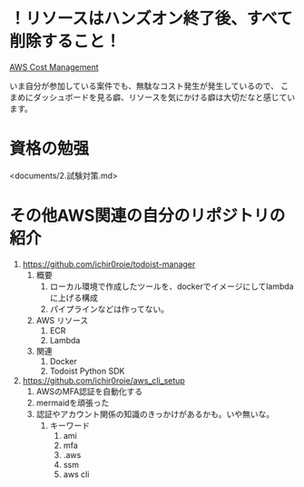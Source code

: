


# **！リソースはハンズオン終了後、すべて削除すること！**

[AWS Cost Management](https://us-east-1.console.aws.amazon.com/cost-management/home?region=ap-northeast-1#/dashboard)

いま自分が参加している案件でも、無駄なコスト発生が発生しているので、
こまめにダッシュボードを見る癖、リソースを気にかける癖は大切だなと感じています。

# 資格の勉强

<documents/2.試験対策.md>

# その他AWS関連の自分のリポジトリの紹介

1. <https://github.com/ichir0roie/todoist-manager>
   1. 概要
      1. ローカル環境で作成したツールを、dockerでイメージにしてlambdaに上げる構成
      2. パイプラインなどは作ってない。
   2. AWS リソース
      1. ECR
      2. Lambda
   3. 関連
      1. Docker
      2. Todoist Python SDK
2. <https://github.com/ichir0roie/aws_cli_setup>
   1. AWSのMFA認証を自動化する
   2. mermaidを頑張った
   3. 認証やアカウント関係の知識のきっかけがあるかも。いや無いな。
      1. キーワード
         1. ami
         2. mfa
         3. .aws
         4. ssm
         5. aws cli



